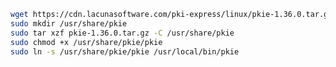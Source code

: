 ﻿```sh
wget https://cdn.lacunasoftware.com/pki-express/linux/pkie-1.36.0.tar.gz
sudo mkdir /usr/share/pkie
sudo tar xzf pkie-1.36.0.tar.gz -C /usr/share/pkie
sudo chmod +x /usr/share/pkie/pkie
sudo ln -s /usr/share/pkie/pkie /usr/local/bin/pkie
```

